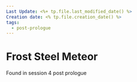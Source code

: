 ```yaml
---
Last Update: <%+ tp.file.last_modified_date() %>
Creation date: <% tp.file.creation_date() %>
tags:
  - post-prologue
---
```


# Frost Steel Meteor
Found in session 4 post prologue